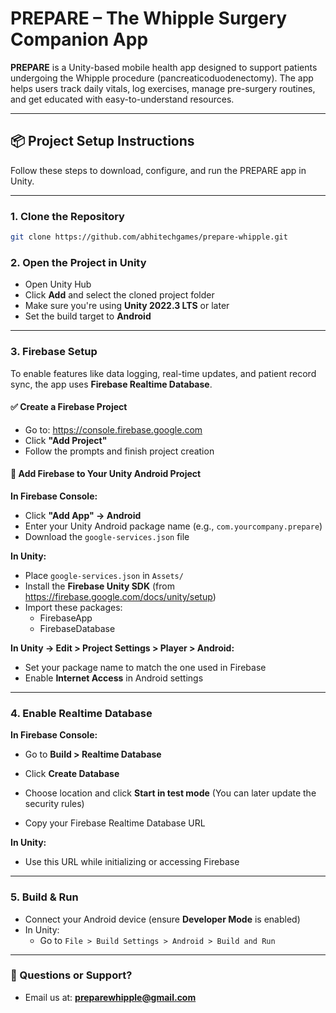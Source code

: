 # PREPARE – The Whipple Surgery Companion App

**PREPARE** is a Unity-based mobile health app designed to support patients undergoing the Whipple procedure (pancreaticoduodenectomy). The app helps users track daily vitals, log exercises, manage pre-surgery routines, and get educated with easy-to-understand resources.



---

## 📦 Project Setup Instructions

Follow these steps to download, configure, and run the PREPARE app in Unity.

---


### 1. Clone the Repository

```bash
git clone https://github.com/abhitechgames/prepare-whipple.git
```

### 2. Open the Project in Unity

- Open Unity Hub
- Click **Add** and select the cloned project folder
- Make sure you're using **Unity 2022.3 LTS** or later
- Set the build target to **Android**

---

### 3. Firebase Setup

To enable features like data logging, real-time updates, and patient record sync, the app uses **Firebase Realtime Database**.

#### ✅ Create a Firebase Project

- Go to: https://console.firebase.google.com
- Click **"Add Project"**
- Follow the prompts and finish project creation

#### 🔧 Add Firebase to Your Unity Android Project

**In Firebase Console:**
- Click **"Add App" → Android**
- Enter your Unity Android package name (e.g., `com.yourcompany.prepare`)
- Download the `google-services.json` file

**In Unity:**
- Place `google-services.json` in `Assets/`
- Install the **Firebase Unity SDK** (from https://firebase.google.com/docs/unity/setup)
- Import these packages:
  - FirebaseApp
  - FirebaseDatabase

**In Unity → Edit > Project Settings > Player > Android:**
- Set your package name to match the one used in Firebase
- Enable **Internet Access** in Android settings

---

### 4. Enable Realtime Database

**In Firebase Console:**
- Go to **Build > Realtime Database**
- Click **Create Database**
- Choose location and click **Start in test mode**
  (You can later update the security rules)

- Copy your Firebase Realtime Database URL

**In Unity:**
- Use this URL while initializing or accessing Firebase

---

### 5. Build & Run

- Connect your Android device (ensure **Developer Mode** is enabled)
- In Unity:
  - Go to `File > Build Settings > Android > Build and Run`

---

### 📩 Questions or Support?

- Email us at: **preparewhipple@gmail.com**

